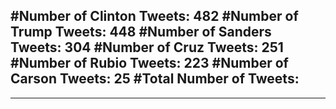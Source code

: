 #Number of Clinton Tweets: 482
#Number of Trump Tweets: 448
#Number of Sanders Tweets: 304
#Number of Cruz Tweets: 251
#Number of Rubio Tweets: 223
#Number of Carson Tweets: 25
#Total Number of Tweets:  
---
---
